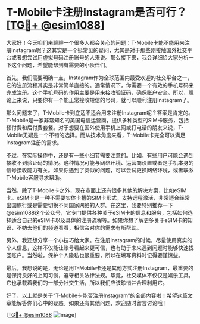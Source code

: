 # T-Mobile卡注册Instagram是否可行？[[TG💪+ @esim1088](https://t.me/s/esim1088)]

大家好！今天咱们来聊聊一个很多人都会关心的问题：T-Mobile卡能不能用来注册Instagram呢？这其实是一个挺常见的疑问，尤其是对于那些刚接触国外社交平台或者想尝试用虚拟号码注册账号的人来说。那么接下来，我会详细给大家分析一下这个问题，希望能帮到有需要的小伙伴们。

首先，我们需要明确一点，Instagram作为全球范围内最受欢迎的社交平台之一，它的注册流程其实是非常简单直接的。通常情况下，你需要一个有效的手机号码来完成注册。这个手机号码的作用主要是用来接收验证码，确保账户安全。所以，理论上来说，只要你有一个能正常接收短信的号码，就可以顺利注册Instagram了。

那么问题来了，T-Mobile卡到底适不适合用来注册Instagram呢？答案是肯定的。T-Mobile是一家非常知名的美国电信运营商，提供多种类型的SIM卡服务，包括预付费和后付费套餐。对于想要在国外使用手机上网或打电话的朋友来说，T-Mobile无疑是一个不错的选择。而从技术角度来看，T-Mobile卡完全可以满足Instagram注册的需求。

不过，在实际操作中，还是有一些小细节需要注意的。比如，有些用户可能会遇到接收不到验证码的情况。这种情况可能与网络环境、运营商设置或者是手机本身的信号接收能力有关。如果你遇到了类似的问题，可以尝试更换网络环境，或者联系T-Mobile客服寻求帮助。

当然，除了T-Mobile卡之外，现在市面上还有很多其他的解决方案，比如eSIM卡。eSIM卡是一种不需要实体卡槽的SIM卡形式，支持远程激活，非常适合经常出国旅行或是需要切换不同国家网络的人群。在这里，我要特别推荐一下@esim1088这个公众号，它专门提供各种关于eSIM卡的信息和服务，包括如何选择适合自己的eSIM卡以及具体的注册流程等。如果你想了解更多关于eSIM卡的知识，不妨去他们的频道看看，相信会对你的需求有所帮助。

另外，我还想分享一个小技巧给大家。在注册Instagram的时候，尽量使用真实的个人信息，这样不仅能让账号看起来更可信，也有助于未来遇到问题时能够快速找回账户。当然啦，保护个人隐私也很重要，所以在填写资料时记得要谨慎些。

最后，我想说的是，无论是用T-Mobile卡还是其他方式注册Instagram，最重要的是保持良好的上网习惯，遵守相关法律法规。毕竟，社交媒体不仅仅是娱乐工具，它也承载着我们的一部分社交生活，所以我们应该珍惜并合理利用它。

好了，以上就是关于“T-Mobile卡能否注册Instagram”的全部内容啦！希望这篇文章能解答你们心中的疑惑。如果还有其他问题，欢迎随时留言讨论哦！

[[TG💪+ @esim1088](https://t.me/s/esim1088) ![Image](https://i.postimg.cc/4NQfJmqS/Snipaste-2025-05-13-00-14-12.png)]